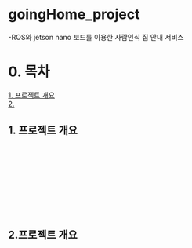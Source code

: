 # goingHome_project

-ROS와 jetson nano 보드를 이용한 사람인식 집 안내 서비스

# 0. 목차
[1. 프로젝트 개요](#1.-프로젝트-개요)<br/>
[2. ](#2개요2)


## 1. 프로젝트 개요<a id="1.-프로젝트-개요"></a>
<br/><br/><br/><br/><br/><br/><br/><br/>
## 2.프로젝트 개요<a id="2개요2"></a>
